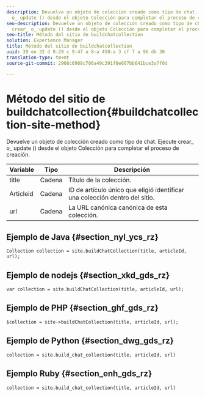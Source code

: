 ```yaml
---
description: Devuelve un objeto de colección creado como tipo de chat. Ejecute crear_
  o_ update () desde el objeto Colección para completar el proceso de creación.
seo-description: Devuelve un objeto de colección creado como tipo de chat. Ejecute
  crear_ o_ update () desde el objeto Colección para completar el proceso de creación.
seo-title: Método del sitio de buildchatcollection
solution: Experience Manager
title: Método del sitio de buildchatcollection
uuid: 39 ee 32 d 0-29 c 9-47 a 8-a 458-a 3 cf 7 a 96 db 30
translation-type: tm+mt
source-git-commit: 2908c6988c706a49c391f0e607bb641bce3a7f0d

---
```



# Método del sitio de buildchatcollection{#buildchatcollection-site-method}

Devuelve un objeto de colección creado como tipo de chat. Ejecute crear_ o_ update () desde el objeto Colección para completar el proceso de creación.

| Variable | Tipo | Descripción |
|--- |--- |--- |
| title | Cadena | Título de la colección. |
| Articleid | Cadena | ID de artículo único que eligió identificar una colección dentro del sitio. |
| url | Cadena | La URL canónica canónica de esta colección. |

## Ejemplo de Java {#section_nyl_ycs_rz}

```
Collection collection = site.buildChatCollection(title, articleId, url); 
```

## Ejemplo de nodejs {#section_xkd_gds_rz}

```
var collection = site.buildChatCollection(title, articleId, url); 
```

## Ejemplo de PHP {#section_ghf_gds_rz}

```
$collection = site->buildChatCollection(title, articleId, url); 
```

## Ejemplo de Python {#section_dwg_gds_rz}

```
collection = site.build_chat_collection(title, articleId, url) 
```

## Ejemplo Ruby {#section_enh_gds_rz}

```
collection = site.build_chat_collection(title, articleId, url)
```

